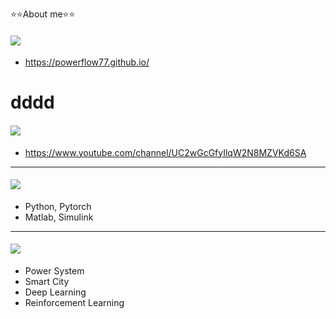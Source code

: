 ⭐⭐About me⭐⭐

#### ![](https://img.shields.io/badge/-CV-blue) 
- https://powerflow77.github.io/  

<h1>dddd</h1>

#### ![](https://img.shields.io/badge/-Youtube-red)
- https://www.youtube.com/channel/UC2wGcGfyIlqW2N8MZVKd6SA

<hr class="style1">

#### ![](https://img.shields.io/badge/-Tools-yellow)
- Python, Pytorch
- Matlab, Simulink

<hr class="style1">


#### ![](https://img.shields.io/badge/-Research_interest-green)
- Power System
- Smart City
- Deep Learning
- Reinforcement Learning






<!--
**powerflow77/powerflow77** is a ✨ _special_ ✨ repository because its `README.md` (this file) appears on your GitHub profile.

Here are some ideas to get you started:

- 🔭 I’m currently working on ...
- 🌱 I’m currently learning ...
- 👯 I’m looking to collaborate on ...
- 🤔 I’m looking for help with ...
- 💬 Ask me about ...
- 📫 How to reach me: ...
- 😄 Pronouns: ...
- ⚡ Fun fact: ...
-->
